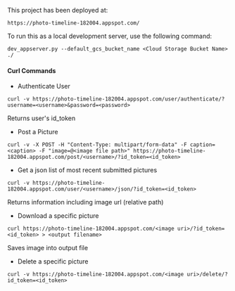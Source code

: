 This project has been deployed at:
```
https://photo-timeline-182004.appspot.com/
```


To run this as a local development server, use the following command:
```
dev_appserver.py --default_gcs_bucket_name <Cloud Storage Bucket Name> ./
```


#### Curl Commands

- Authenticate User
```
curl -v https://photo-timeline-182004.appspot.com/user/authenticate/?username=<username>&password=<password>
```
Returns user's id_token

- Post a Picture
```
curl -v -X POST -H "Content-Type: multipart/form-data" -F caption=<caption> -F "image=@<image file path>" https://photo-timeline-182004.appspot.com/post/<username>/?id_token=<id_token>
```

- Get a json list of most recent submitted pictures
```
curl -v https://photo-timeline-182004.appspot.com/user/<username>/json/?id_token=<id_token>
```
Returns information including image url (relative path)

- Download a specific picture
```
curl https://photo-timeline-182004.appspot.com/<image uri>/?id_token=<id_token> > <output filename>
```
Saves image into output file

- Delete a specific picture
```
curl -v https://photo-timeline-182004.appspot.com/<image uri>/delete/?id_token=<id_token>
```

